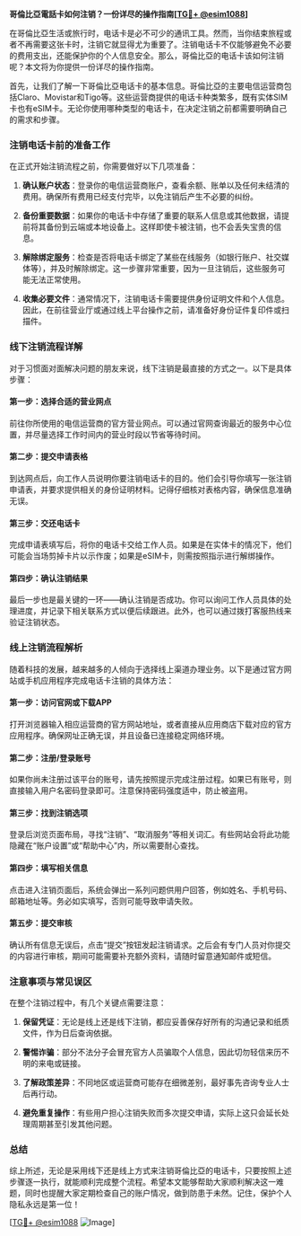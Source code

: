 **哥倫比亞電話卡如何注销？一份详尽的操作指南[[TG💪+ @esim1088](https://t.me/s/esim1088)]**

在哥倫比亞生活或旅行时，电话卡是必不可少的通讯工具。然而，当你结束旅程或者不再需要这张卡时，注销它就显得尤为重要了。注销电话卡不仅能够避免不必要的费用支出，还能保护你的个人信息安全。那么，哥倫比亞的电话卡该如何注销呢？本文将为你提供一份详尽的操作指南。

首先，让我们了解一下哥倫比亞电话卡的基本信息。哥倫比亞的主要电信运营商包括Claro、Movistar和Tigo等。这些运营商提供的电话卡种类繁多，既有实体SIM卡也有eSIM卡。无论你使用哪种类型的电话卡，在决定注销之前都需要明确自己的需求和步骤。

### 注销电话卡前的准备工作

在正式开始注销流程之前，你需要做好以下几项准备：

1. **确认账户状态**：登录你的电信运营商账户，查看余额、账单以及任何未结清的费用。确保所有费用已经支付完毕，以免注销后产生不必要的纠纷。
   
2. **备份重要数据**：如果你的电话卡中存储了重要的联系人信息或其他数据，请提前将其备份到云端或本地设备上。这样即使卡被注销，也不会丢失宝贵的信息。

3. **解除绑定服务**：检查是否将电话卡绑定了某些在线服务（如银行账户、社交媒体等），并及时解除绑定。这一步骤非常重要，因为一旦注销后，这些服务可能无法正常使用。

4. **收集必要文件**：通常情况下，注销电话卡需要提供身份证明文件和个人信息。因此，在前往营业厅或通过线上平台操作之前，请准备好身份证件复印件或扫描件。

### 线下注销流程详解

对于习惯面对面解决问题的朋友来说，线下注销是最直接的方式之一。以下是具体步骤：

#### 第一步：选择合适的营业网点

前往你所使用的电信运营商的官方营业网点。可以通过官网查询最近的服务中心位置，并尽量选择工作时间内的营业时段以节省等待时间。

#### 第二步：提交申请表格

到达网点后，向工作人员说明你要注销电话卡的目的。他们会引导你填写一张注销申请表，并要求提供相关的身份证明材料。记得仔细核对表格内容，确保信息准确无误。

#### 第三步：交还电话卡

完成申请表填写后，将你的电话卡交给工作人员。如果是在实体卡的情况下，他们可能会当场剪掉卡片以示作废；如果是eSIM卡，则需按照指示进行解绑操作。

#### 第四步：确认注销结果

最后一步也是最关键的一环——确认注销是否成功。你可以询问工作人员具体的处理进度，并记录下相关联系方式以便后续跟进。此外，也可以通过拨打客服热线来验证注销状态。

### 线上注销流程解析

随着科技的发展，越来越多的人倾向于选择线上渠道办理业务。以下是通过官方网站或手机应用程序完成电话卡注销的具体方法：

#### 第一步：访问官网或下载APP

打开浏览器输入相应运营商的官方网站地址，或者直接从应用商店下载对应的官方应用程序。确保网址正确无误，并且设备已连接稳定网络环境。

#### 第二步：注册/登录账号

如果你尚未注册过该平台的账号，请先按照提示完成注册过程。如果已有账号，则直接输入用户名密码登录即可。注意保持密码强度适中，防止被盗用。

#### 第三步：找到注销选项

登录后浏览页面布局，寻找“注销”、“取消服务”等相关词汇。有些网站会将此功能隐藏在“账户设置”或“帮助中心”内，所以需要耐心查找。

#### 第四步：填写相关信息

点击进入注销页面后，系统会弹出一系列问题供用户回答，例如姓名、手机号码、邮箱地址等。务必如实填写，否则可能导致申请失败。

#### 第五步：提交审核

确认所有信息无误后，点击“提交”按钮发起注销请求。之后会有专门人员对你提交的内容进行审核，期间可能需要补充额外资料，请随时留意通知邮件或短信。

### 注意事项与常见误区

在整个注销过程中，有几个关键点需要注意：

1. **保留凭证**：无论是线上还是线下注销，都应妥善保存好所有的沟通记录和纸质文件，作为日后查询依据。
   
2. **警惕诈骗**：部分不法分子会冒充官方人员骗取个人信息，因此切勿轻信来历不明的来电或链接。

3. **了解政策差异**：不同地区或运营商可能存在细微差别，最好事先咨询专业人士后再行动。

4. **避免重复操作**：有些用户担心注销失败而多次提交申请，实际上这只会延长处理周期甚至引发其他问题。

### 总结

综上所述，无论是采用线下还是线上方式来注销哥倫比亞的电话卡，只要按照上述步骤逐一执行，就能顺利完成整个流程。希望本文能够帮助大家顺利解决这一难题，同时也提醒大家定期检查自己的账户情况，做到防患于未然。记住，保护个人隐私永远是第一位！

[[TG💪+ @esim1088](https://t.me/s/esim1088) ![Image](https://i.postimg.cc/4NQfJmqS/Snipaste-2025-05-13-00-14-12.png)]